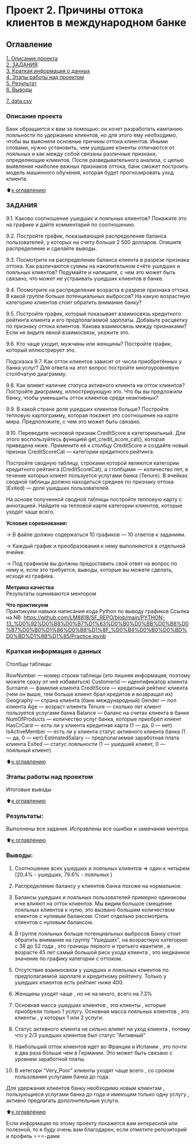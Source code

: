 # Проект 2. Причины оттока клиентов в международном банке 

## Оглавление  
[1. Описание проекта](#Описание-проекта)  
[2. ЗАДАНИЯ](#Какой-кейс-решаем)  
[3. Краткая информация о данных](#Краткая-информация-о-данных)  
[4. Этапы работы над проектом](#Этапы-работы-над-проектом)  
[5. Результат](#Результат)    
[6. Выводы](#Выводы) 

[7. data.csv](https://drive.google.com/file/d/1RDadFvz8r4-9MXZCsf7mgv8VnOVeIxOS/view?usp=sharing)



### Описание проекта    
Банк обращается к вам за помощью: он хочет разработать кампанию лояльности по удержанию клиентов, но для этого ему необходимо, чтобы вы выяснили основные причины оттока клиентов. Иными словами, нужно установить, чем ушедшие клиенты отличаются от лояльных и как между собой связаны различные признаки, определяющие клиентов.
После разведывательного анализа, с целью выявления наиболее важных признаков оттока, банк сможет построить модель машинного обучения, которая будет прогнозировать уход клиента. 

:arrow_up:[к оглавлению](https://github.com/LM8818/SF_REPO/tree/main/Project2)


### ЗАДАНИЯ    
 
9.1. Каково соотношение ушедших и лояльных клиентов? Покажите это на графике и дайте комментарий по соотношению.

9.2. Постройте график, показывающий распределение баланса пользователей, у которых на счету больше 2 500 долларов. Опишите распределение и сделайте выводы.

9.3. Посмотрите на распределение баланса клиента в разрезе признака оттока. Как различаются суммы на накопительном счёте ушедших и лояльных клиентов? Подумайте и напишите, с чем это может быть связано, что может не устраивать ушедших клиентов в банке.

9.4. Посмотрите на распределение возраста в разрезе признака оттока. В какой группе больше потенциальных выбросов? На какую возрастную категорию клиентов стоит обратить внимание банку?

9.5. Постройте график, который показывает взаимосвязь кредитного рейтинга клиента и его предполагаемой зарплаты. Добавьте расцветку по признаку оттока клиентов. Какова взаимосвязь между признаками? Если не видите явной взаимосвязи, укажите это.

9.6. Кто чаще уходит, мужчины или женщины? Постройте график, который иллюстрирует это.

Подсказка
9.7. Как отток клиентов зависит от числа приобретённых у банка услуг? Для ответа на этот вопрос постройте многоуровневую столбчатую диаграмму.

9.8. Как влияет наличие статуса активного клиента на отток клиентов? Постройте диаграмму, иллюстрирующую это. Что бы вы предложили банку, чтобы уменьшить отток клиентов среди неактивных?

9.9. В какой стране доля ушедших клиентов больше? Постройте тепловую картограмму, которая покажет это соотношение на карте мира. Предположите, с чем это может быть связано.

9.10. Переведите числовой признак CreditScore в категориальный. Для этого воспользуйтесь функцией get_credit_score_cat(), которая приведена ниже. Примените её к столбцу CreditScore и создайте новый признак CreditScoreCat — категории кредитного рейтинга.

Постройте сводную таблицу, строками которой являются категории кредитного рейтинга (CreditScoreCat), а столбцами — количество лет, в течение которых клиент пользуется услугами банка (Tenure). В ячейках сводной таблицы должно находиться среднее по признаку оттока (Exited) — доля ушедших пользователей.

На основе полученной сводной таблицы постройте тепловую карту с аннотацией. Найдите на тепловой карте категории клиентов, которые уходят чаще всего.

**Условия соревнования:**  

→ В файле должно содержаться 10 графиков — 10 ответов к заданиям.

→ Каждый график и преобразования к нему выполняются в отдельной ячейке.

→ Под графиком вы должны предоставить свой ответ на вопрос по нему и, если это требуется, выводы, которые вы можете сделать, исходя из графика.

**Метрика качества**     
Результаты оцениваются ментором

**Что практикуем**     
Практикуем навыки написания кода Python по выводу графиков
Ссылка на NB: https://github.com/LM8818/SF_REPO/blob/main/PYTHON-13_%D0%92%D0%B8%D0%B7%D1%83%D0%B0%D0%BB%D0%B8%D0%B7%D0%B0%D1%86%D0%B8%D1%8F_%D0%B4%D0%B0%D0%BD%D0%BD%D1%8B%D1%85/Practice.ipynb


### Краткая информация о данных

Столбцы таблицы:

RowNumber — номер строки таблицы (это лишняя информация, поэтому можете сразу от неё избавиться)
CustomerId — идентификатор клиента
Surname — фамилия клиента
CreditScore — кредитный рейтинг клиента (чем он выше, тем больше клиент брал кредитов и возвращал их)
Geography — страна клиента (банк международный)
Gender — пол клиента
Age — возраст клиента
Tenure — сколько лет клиент пользуется услугами банка
Balance — баланс на счетах клиента в банке
NumOfProducts — количество услуг банка, которые приобрёл клиент
HasCrCard — есть ли у клиента кредитная карта (1 — да, 0 — нет)
IsActiveMember — есть ли у клиента статус активного клиента банка (1 — да, 0 — нет)
EstimatedSalary — предполагаемая заработная плата клиента
Exited — статус лояльности (1 — ушедший клиент, 0 — лояльный клиент)
  
:arrow_up:[к оглавлению](https://github.com/LM8818/SF_REPO/tree/main/Project2#Оглавление)


### Этапы работы над проектом  
   Итоговые выводы

:arrow_up:[к оглавлению](https://github.com/LM8818/SF_REPO/tree/main/Project2#Оглавление)


### Результаты:  
Выполнены все задания. Исправлены все ошибки и замечания ментора.

:arrow_up:[к оглавлению](https://github.com/LM8818/SF_REPO/tree/main/Project2#Оглавление)


### Выводы:  

1. Соотношение всех ушедших и лояльных клиентов => один к четырем (20.4% - ушедших, 79.6% - лояльных )  

  2. Распределение балансу у клиентов банка похоже на нормальное.

  3. Балансы ушедших и лояльных пользователей примерно одинаковы и не влияют на отток клиентов.
     Мы видим большое смещение лояльных клиентов к нулю, это вызвано большим количеством клиентов с нулевым балансом. Стоит отдельно рассмотреть клиентов с нулевым балансом. 

  4. В группе лояльных больше потенциальных выбросов
     Банку стоит обратить внимание на группу "Ушедших", на возрастную категорию с 38 до 52 года , это границы первого и третьего квантиля , в возрасте 45 лет самый большой риск ухода клиента , это медианное значение по графику категории с оттоком.   

  5. Отсутствие взаимосвязи у ушедших и лояльных клиентов по предполагаемой зарплате и кредитному рейтингу.
     Только у ушедших клиентов есть рейтинг ниже 400.

  6. Женщины уходят чаще , но не на много, всего на 7.3%

  7. Основная масса ушедших клиентов , это клиенты , которые приобрели только 1 услугу.
     Основная масса лояльных клиентов , это клиенты , у которых 1 или 2 услуги. 

  8. Статус активного клиента не сильно влияет на уход клиента , потому что у 2/3 ушедших клиентов был статус "Активный"

  9. Наибольший отток клиентов идет во Франции и Испании , это почти в два раза больше чем в Германии. Это может быть связано с уровнем заработной платы.

  10. В кетегори "Very_Poor" клиенты уходят чаще всего ,  со сроком пользования услугами банка до года. 

Для удержания клиентов банку необходимо  новым клиентам , пользующиеся услугами банка до года и имеющим только одну услугу  , активно предлагать дополнительные услуги.

:arrow_up:[к оглавлению](https://github.com/LM8818/SF_REPO/tree/main/Project2#Оглавление)


Если информация по этому проекту покажется вам интересной или полезной, то я буду очень вам благодарен, если отметите репозиторий и профиль ⭐️⭐️⭐️-дами
